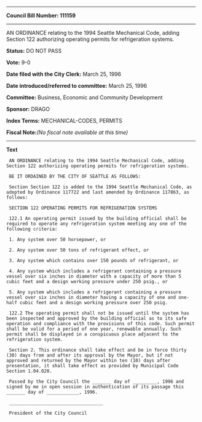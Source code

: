 

********

**Council Bill Number: 111159**
********

 AN ORDINANCE relating to the 1994 Seattle Mechanical Code, adding Section 122 authorizing operating permits for refrigeration systems.

**Status:** DO NOT PASS
   
**Vote:** 9-0
   
**Date filed with the City Clerk:** March 25, 1996
   
   
**Date introduced/referred to committee:** March 25, 1996
   
**Committee:** Business, Economic and Community Development
   
**Sponsor:** DRAGO
   
   
**Index Terms:** MECHANICAL-CODES, PERMITS

**Fiscal Note:**_(No fiscal note available at this time)_

********

**Text**
   
```
 AN ORDINANCE relating to the 1994 Seattle Mechanical Code, adding Section 122 authorizing operating permits for refrigeration systems.

 BE IT ORDAINED BY THE CITY OF SEATTLE AS FOLLOWS:

 Section Section 122 is added to the 1994 Seattle Mechanical Code, as adopted by Ordinance 117722 and last amended by Ordinance 117863, as follows:

 SECTION 122 OPERATING PERMITS FOR REFRIGERATION SYSTEMS

 122.1 An operating permit issued by the building official shall be required to operate any refrigeration system meeting any one of the following criteria:

 1. Any system over 50 horsepower, or

 2. Any system over 50 tons of refrigerant effect, or

 3. Any system which contains over 150 pounds of refrigerant, or

 4. Any system which includes a refrigerant containing a pressure vessel over six inches in diameter with a capacity of more than 5 cubic feet and a design working pressure under 250 psig., or

 5. Any system which includes a refrigerant containing a pressure vessel over six inches in diameter having a capacity of one and one-half cubic feet and a design working pressure over 250 psig.

 122.2 The operating permit shall not be issued until the system has been inspected and approved by the building official as to its safe operation and compliance with the provisions of this code. Such permit shall be valid for a period of one year, renewable annually. Such permit shall be displayed in a conspicuous place adjacent to the refrigeration system.

 Section 2. This ordinance shall take effect and be in force thirty (30) days from and after its approval by the Mayor, but if not approved and returned by the Mayor within ten (10) days after presentation, it shall take effect as provided by Municipal Code Section 1.04.020.

 Passed by the City Council the _______ day of _________, 1996 and signed by me in open session in authentication of its passage this _______ day of ____________, 1996.

 ___________________________________

 President of the City Council

```
